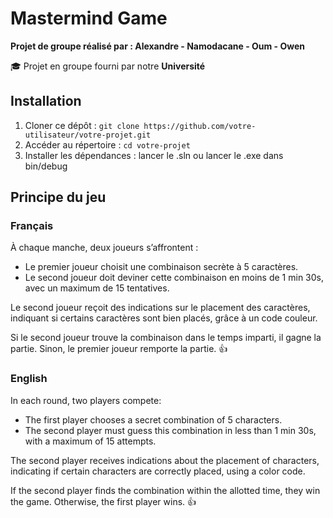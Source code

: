 # Mastermind Game

**Projet de groupe réalisé par : Alexandre - Namodacane - Oum - Owen**

🎓 Projet en groupe fourni par notre **Université**

## Installation

1. Cloner ce dépôt : `git clone https://github.com/votre-utilisateur/votre-projet.git`
2. Accéder au répertoire : `cd votre-projet`
3. Installer les dépendances : lancer le .sln ou lancer le .exe dans bin/debug

## Principe du jeu

### Français

À chaque manche, deux joueurs s’affrontent :
- Le premier joueur choisit une combinaison secrète à 5 caractères.
- Le second joueur doit deviner cette combinaison en moins de 1 min 30s, avec un maximum de 15 tentatives.

Le second joueur reçoit des indications sur le placement des caractères, indiquant si certains caractères sont bien placés, grâce à un code couleur.

Si le second joueur trouve la combinaison dans le temps imparti, il gagne la partie. Sinon, le premier joueur remporte la partie. :+1:

### English

In each round, two players compete:
- The first player chooses a secret combination of 5 characters.
- The second player must guess this combination in less than 1 min 30s, with a maximum of 15 attempts.

The second player receives indications about the placement of characters, indicating if certain characters are correctly placed, using a color code.

If the second player finds the combination within the allotted time, they win the game. Otherwise, the first player wins. :+1:
